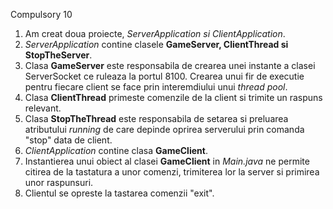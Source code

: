 Compulsory 10

1. Am creat doua proiecte, _ServerApplication si ClientApplication_.
2. _ServerApplication_ contine clasele **GameServer, ClientThread si StopTheServer**.
3. Clasa **GameServer** este responsabila de crearea unei instante a clasei ServerSocket ce ruleaza la portul 8100. Crearea unui fir de executie pentru fiecare client se face prin interemdiului unui _thread pool_.
4. Clasa **ClientThread** primeste comenzile de la client si trimite un raspuns relevant.
5. Clasa **StopTheThread** este responsabila de setarea si preluarea atributului _running_ de care depinde oprirea serverului prin comanda "stop" data de client.
6. _ClientApplication_ contine clasa **GameClient**.
7. Instantierea unui obiect al clasei **GameClient** in _Main.java_ ne permite citirea de la tastatura a unor comenzi, trimiterea lor la server si primirea unor raspunsuri.
8. Clientul se opreste la tastarea comenzii "exit".
